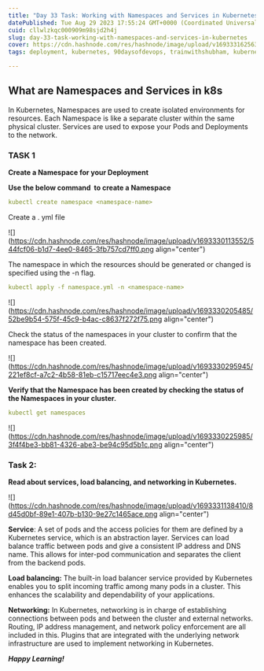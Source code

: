```yaml
---
title: "Day 33 Task: Working with Namespaces and Services in Kubernetes"
datePublished: Tue Aug 29 2023 17:55:24 GMT+0000 (Coordinated Universal Time)
cuid: cllwlzkqc000909m98sjd2h4j
slug: day-33-task-working-with-namespaces-and-services-in-kubernetes
cover: https://cdn.hashnode.com/res/hashnode/image/upload/v1693331625639/b56c3ccd-117f-4009-b060-0992d0004807.png
tags: deployment, kubernetes, 90daysofdevops, trainwithshubham, kubernetes-namespaces

---
```


## What are Namespaces and Services in k8s

In Kubernetes, Namespaces are used to create isolated environments for resources. Each Namespace is like a separate cluster within the same physical cluster. Services are used to expose your Pods and Deployments to the network.

### TASK 1

**Create a Namespace for your Deployment**

**Use the below command  to create a Namespace**

```yaml
kubectl create namespace <namespace-name>
```

Create a . yml file

![](https://cdn.hashnode.com/res/hashnode/image/upload/v1693330113552/544fcf06-b1d7-4ee0-8465-3fb757cd7ff0.png align="center")

The namespace in which the resources should be generated or changed is specified using the -n flag.

```yaml
kubectl apply -f namespace.yml -n <namespace-name>
```

![](https://cdn.hashnode.com/res/hashnode/image/upload/v1693330205485/52be9b54-575f-45c9-b4ac-c8637f272f75.png align="center")

Check the status of the namespaces in your cluster to confirm that the namespace has been created.

![](https://cdn.hashnode.com/res/hashnode/image/upload/v1693330295945/221ef8cf-a7c2-4b58-81eb-c15717eec4e3.png align="center")

**Verify that the Namespace has been created by checking the status of the Namespaces in your cluster.**

```yaml
kubectl get namespaces
```

![](https://cdn.hashnode.com/res/hashnode/image/upload/v1693330225985/3f4f4be3-bb81-4326-abe3-be94c95d5b1c.png align="center")

### Task 2:

**Read about services, load balancing, and networking in Kubernetes.**

![](https://cdn.hashnode.com/res/hashnode/image/upload/v1693331138410/8d45d0bf-89e1-407b-b130-9e27c1465ace.png align="center")

**Service**: A set of pods and the access policies for them are defined by a Kubernetes service, which is an abstraction layer. Services can load balance traffic between pods and give a consistent IP address and DNS name. This allows for inter-pod communication and separates the client from the backend pods.

**Load balancing:** The built-in load balancer service provided by Kubernetes enables you to split incoming traffic among many pods in a cluster. This enhances the scalability and dependability of your applications.

**Networking:** In Kubernetes, networking is in charge of establishing connections between pods and between the cluster and external networks. Routing, IP address management, and network policy enforcement are all included in this. Plugins that are integrated with the underlying network infrastructure are used to implement networking in Kubernetes.

***Happy Learning!***
